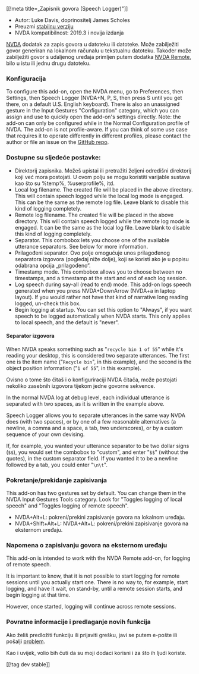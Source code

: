[[!meta title=„Zapisnik govora (Speech Logger)"]]

* Autor: Luke Davis, doprinositelj James Scholes
* Preuzmi [stabilnu verziju][1]
* NVDA kompatibilnost: 2019.3 i novija izdanja

[NVDA](https://nvaccess.org/) dodatak za zapis govora u datoteku ili
datoteke. Može zabilježiti govor generiran na lokalnom računalu u tekstualnu
datoteku. Također može zabilježiti govor s udaljenog uređaja primljen putem
dodatka [NVDA Remote](https://nvdaremote.com/), bilo u istu ili jednu drugu
datoteku.

### Konfiguracija

To configure this add-on, open the NVDA menu, go to Preferences, then
Settings, then Speech Logger (NVDA+N, P, S, then press S until you get
there, on a default U.S. English keyboard).  There is also an unassigned
gesture in the Input Gestures "Configuration" category, which you can assign
and use to quickly open the add-on's settings directly.  Note: the add-on
can only be configured while in the Normal Configuration profile of NVDA.
The add-on is not profile-aware.  If you can think of some use case that
requires it to operate differently in different profiles, please contact the
author or file an issue on the [GitHub repo][2].

### Dostupne su sljedeće postavke:

* Direktorij zapisnika. Možeš upistai ili pretražiti željeni odredišni
  direktorij koji već mora postojati. U ovom polju se mogu koristiti
  varijable sustava kao što su %temp%, %userprofile%, itd.
* Local log filename. The created file will be placed in the above
  directory. This will contain speech logged while the local log mode is
  engaged. This can be the same as the remote log file. Leave blank to
  disable this kind of logging completely.
* Remote log filename. The created file will be placed in the above
  directory. This will contain speech logged while the remote log mode is
  engaged. It can be the same as the local log file. Leave blank to disable
  this kind of logging completely.
* Separator. This combobox lets you choose one of the available utterance
  separators. See below for more information.
* Prilagođeni separator. Ovo polje omogućuje unos prilagođenog separatora
  izgovora (pogledaj niže dolje), koji se koristi ako je u popisu odabrana
  opcija „prilagođeno”.
* Timestamp mode. This combobox allows you to choose between no timestamps,
  and a timestamp at the start and end of each log session.
* Log speech during say-all (read to end) mode. This add-on logs speech
  generated when you press NVDA+DownArrow (NVDA+a in laptop layout). If you
  would rather not have that kind of narrative long reading logged, un-check
  this box.
* Begin logging at startup. You can set this option to "Always", if you want
  speech to be logged automatically when NVDA starts. This only applies to
  local speech, and the default is "never".

#### Separator izgovora

When NVDA speaks something such as "`recycle bin 1 of 55`" while it's
reading your desktop, this is considered two separate utterances.  The first
one is the item name ("`Recycle bin`", in this example), and the second is
the object position information ("`1 of 55`", in this example).

Ovisno o tome što čitaš i o konfiguriraciji NVDA čitača, može postojati
nekoliko zasebnih izgovora tijekom jedne govorne sekvence.

In the normal NVDA log at debug level, each individual utterance is
separated with two spaces, as it is written in the example above.

Speech Logger allows you to separate utterances in the same way NVDA does
(with two spaces), or by one of a few reasonable alternatives (a newline, a
comma and a space, a tab, two underscores), or by a custom sequence of your
own devising.

If, for example, you wanted your utterance separator to be two dollar signs
(`$$`), you would set the combobox to "custom", and enter "`$$`" (without
the quotes), in the custom separator field.  If you wanted it to be a
newline followed by a tab, you could enter "`\n\t`".

### Pokretanje/prekidanje zapisivanja

This add-on has two gestures set by default.  You can change them in the
NVDA Input Gestures Tools category.  Look for "Toggles logging of local
speech" and "Toggles logging of remote speech".

* NVDA+Alt+L: pokreni/prekini zapisivanje govora na lokalnom uređaju.
* NVDA+Shift+Alt+L: NVDA+Alt+L: pokreni/prekini zapisivanje govora na
  eksternom uređaju.

### Napomena o zapisivanju govora na eksternom uređaju

This add-on is intended to work with the NVDA Remote add-on, for logging of
remote speech.

It is important to know, that it is not possible to start logging for remote
sessions until you actually start one.  There is no way to, for example,
start logging, and have it wait, on stand-by, until a remote session starts,
and begin logging at that time.

However, once started, logging will continue across remote sessions.

### Povratne informacije i predlaganje novih funkcija

Ako želiš predložiti funkciju ili prijaviti grešku, javi se putem e-pošte
ili pošalji [problem][2].

Kao i uvijek, volio bih čuti da su moji dodaci korisni i za što ih ljudi
koriste.

[[!tag dev stable]]

[1]: https://www.nvaccess.org/addonStore/legacy?file=speechLogger

[2]: https://github.com/opensourcesys/speechLogger/issues/new
